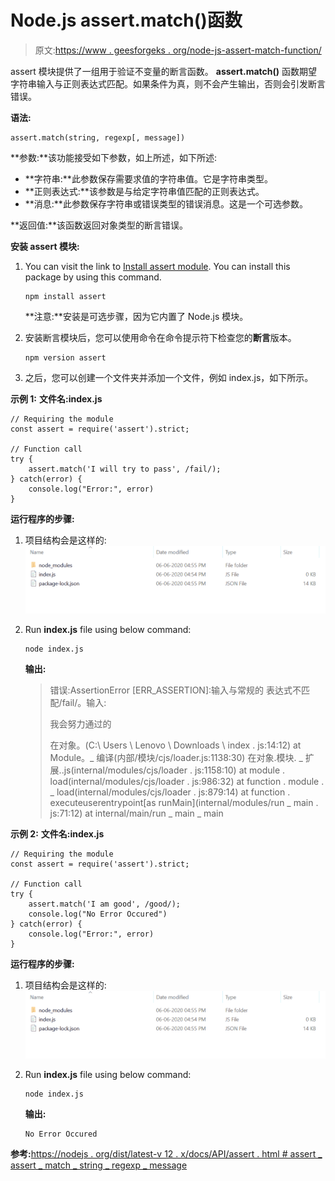 # Node.js assert.match()函数

> 原文:[https://www . geesforgeks . org/node-js-assert-match-function/](https://www.geeksforgeeks.org/node-js-assert-match-function/)

assert 模块提供了一组用于验证不变量的断言函数。 **assert.match()** 函数期望字符串输入与正则表达式匹配。如果条件为真，则不会产生输出，否则会引发断言错误。

**语法:**

```
assert.match(string, regexp[, message])
```

**参数:**该功能接受如下参数，如上所述，如下所述:

*   **字符串:**此参数保存需要求值的字符串值。它是字符串类型。
*   **正则表达式:**该参数是与给定字符串值匹配的正则表达式。
*   **消息:**此参数保存字符串或错误类型的错误消息。这是一个可选参数。

**返回值:**该函数返回对象类型的断言错误。

**安装 assert 模块:**

1.  You can visit the link to [Install assert module](https://www.npmjs.com/package/assert). You can install this package by using this command.

    ```
    npm install assert
    ```

    **注意:**安装是可选步骤，因为它内置了 Node.js 模块。

2.  安装断言模块后，您可以使用命令在命令提示符下检查您的**断言**版本。

    ```
    npm version assert
    ```

3.  之后，您可以创建一个文件夹并添加一个文件，例如 index.js，如下所示。

**示例 1:** **文件名:index.js**

```
// Requiring the module
const assert = require('assert').strict;

// Function call
try {
    assert.match('I will try to pass', /fail/);
} catch(error) {
    console.log("Error:", error)
}
```

**运行程序的步骤:**

1.  项目结构会是这样的:
    ![](img/3209d9b4369c180282a34be8070d7d6e.png)
2.  Run **index.js** file using below command:

    ```
    node index.js
    ```

    **输出:**

    > 错误:AssertionError [ERR_ASSERTION]:输入与常规的
    > 表达式不匹配/fail/。输入:
    > 
    > 我会努力通过的
    > 
    > 在对象。<anonymous>(C:\ Users \ Lenovo \ Downloads \ index . js:14:12)
    > at Module。_ 编译(内部/模块/cjs/loader.js:1138:30)
    > 在对象.模块. _ 扩展..js(internal/modules/cjs/loader . js:1158:10)
    > at module . load(internal/modules/cjs/loader . js:986:32)
    > at function . module . _ load(internal/modules/cjs/loader . js:879:14)
    > at function . executeuserentrypoint[as runMain](internal/modules/run _ main . js:71:12)
    > at internal/main/run _ main _ main</anonymous>

**示例 2:** **文件名:index.js**

```
// Requiring the module
const assert = require('assert').strict;

// Function call
try {
    assert.match('I am good', /good/);
    console.log("No Error Occured")
} catch(error) {
    console.log("Error:", error)
}
```

**运行程序的步骤:**

1.  项目结构会是这样的:
    ![](img/3209d9b4369c180282a34be8070d7d6e.png)
2.  Run **index.js** file using below command:

    ```
    node index.js
    ```

    **输出:**

    ```
    No Error Occured

    ```

**参考:**[https://nodejs . org/dist/latest-v 12 . x/docs/API/assert . html # assert _ assert _ match _ string _ regexp _ message](https://nodejs.org/dist/latest-v12.x/docs/api/assert.html#assert_assert_match_string_regexp_message)